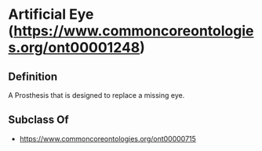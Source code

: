 # Artificial Eye (https://www.commoncoreontologies.org/ont00001248)

## Definition
A Prosthesis that is designed to replace a missing eye.

## Subclass Of
- https://www.commoncoreontologies.org/ont00000715

